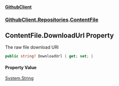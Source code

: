 #### [GithubClient](index 'index')
### [GithubClient.Repositories](GithubClient.Repositories 'GithubClient.Repositories').[ContentFile](GithubClient.Repositories.ContentFile 'GithubClient.Repositories.ContentFile')

## ContentFile.DownloadUrl Property

The raw file download URl

```csharp
public string? DownloadUrl { get; set; }
```

#### Property Value
[System.String](https://docs.microsoft.com/en-us/dotnet/api/System.String 'System.String')